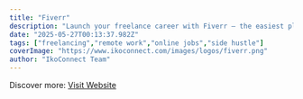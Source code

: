 ```yaml
---
title: "Fiverr"
description: "Launch your freelance career with Fiverr – the easiest platform for beginners!"
date: "2025-05-27T00:13:37.982Z"
tags: ["freelancing","remote work","online jobs","side hustle"]
coverImage: "https://www.ikoconnect.com/images/logos/fiverr.png"
author: "IkoConnect Team"
---
```


Discover more: [Visit Website](https://go.fiverr.com/visit/?bta=1031917&brand=fiverrmarketplace)
